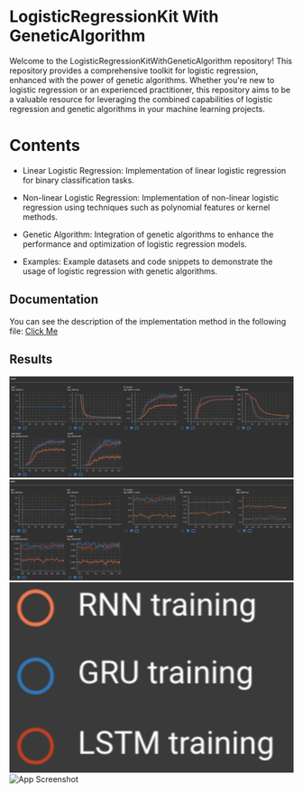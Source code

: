 
# LogisticRegressionKit With GeneticAlgorithm 

Welcome to the LogisticRegressionKitWithGeneticAlgorithm repository! This repository provides a comprehensive toolkit for logistic regression, enhanced with the power of genetic algorithms. Whether you're new to logistic regression or an experienced practitioner, this repository aims to be a valuable resource for leveraging the combined capabilities of logistic regression and genetic algorithms in your machine learning projects.



# Contents


- Linear Logistic Regression: Implementation of linear logistic regression for binary classification tasks.

- Non-linear Logistic Regression: Implementation of non-linear logistic regression using techniques such as polynomial features or kernel methods.

- Genetic Algorithm: Integration of genetic algorithms to enhance the performance and optimization of logistic regression models.

- Examples: Example datasets and code snippets to demonstrate the usage of logistic regression with genetic algorithms.
## Documentation

You can see the description of the implementation method in the following file:
[Click Me](https://github.com/kiananvari/LogisticRegressionKit-With-GeneticAlgorithm/raw/main/Documentation.pdf)


## Results

![App Screenshot](https://raw.githubusercontent.com/kiananvari/PersianSpeechRecognition-RNN-LSTM-GRU/main/Results/1.png)
![App Screenshot](https://raw.githubusercontent.com/kiananvari/PersianSpeechRecognition-RNN-LSTM-GRU/main/Results/2.png)
![App Screenshot](https://raw.githubusercontent.com/kiananvari/PersianSpeechRecognition-RNN-LSTM-GRU/main/Results/3.png)
![App Screenshot](https://raw.githubusercontent.com/kiananvari/PersianSpeechRecognition-RNN-LSTM-GRU/main/Results/4.png)

